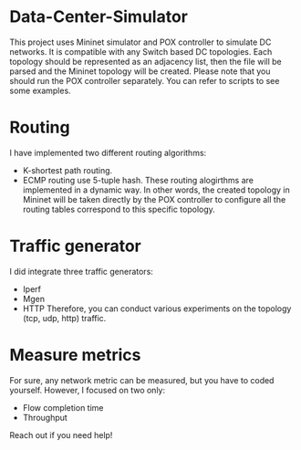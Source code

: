 # Data-Center-Simulator
This project uses Mininet simulator and POX controller to simulate DC networks. It is compatible with any Switch based DC topologies. Each topology should be represented
as an adjacency list, then the file will be parsed and the Mininet topology will be created. Please note that you should run the POX controller separately. You can refer to
scripts to see some examples.

# Routing
I have implemented two different routing algorithms:
- K-shortest path routing.
- ECMP routing use 5-tuple hash.
These routing alogirthms are implemented in a dynamic way. In other words, the created topology in Mininet will be taken directly by the POX controller to configure all
the routing tables correspond to this specific topology.

# Traffic generator
I did integrate three traffic generators:
- Iperf
- Mgen
- HTTP
Therefore, you can conduct various experiments on the topology (tcp, udp, http) traffic.

# Measure metrics
For sure, any network metric can be measured, but you have to coded yourself. However, I focused on two only:
- Flow completion time
- Throughput

Reach out if you need help!
